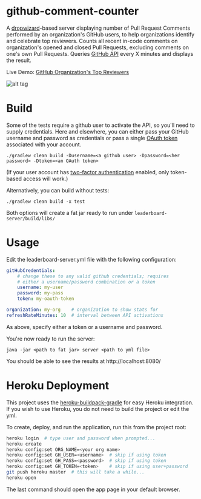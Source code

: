 github-comment-counter
======================

A [dropwizard](https://github.com/codahale/dropwizard)-based server displaying number of Pull Request Comments performed by an organization's GitHub users, to help organizations identify and celebrate top reviewers. Counts all recent in-code comments on organization's opened and closed Pull Requests, excluding comments on one's own Pull Requests.
Queries [GitHub API](http://developer.github.com/v3/) every X minutes and displays the result.

Live Demo: [GitHub Organization's Top Reviewers](https://github-comment-counter.herokuapp.com/service/leaderboard/month)

![alt tag](https://raw.githubusercontent.com/tzachz/github-comment-counter/master/leaderboard-sample.png)


Build
=====
Some of the tests require a github user to activate the API, so you'll need to supply credentials.
Here and elsewhere, you can either pass your GitHub username and password as credentials
or pass a single [OAuth token](https://github.com/settings/applications) associated with your account.

```
./gradlew clean build -Dusername=<a github user> -Dpassword=<her password> -Dtoken=<an OAuth token>
```

(If your user account has [two-factor authentication](https://help.github.com/articles/about-two-factor-authentication/) enabled, only token-based access will work.)

Alternatively, you can build without tests:
```
./gradlew clean build -x test
```

Both options will create a fat jar ready to run under ``` leaderboard-server/build/libs/ ```


Usage
=====
Edit the leaderboard-server.yml file with the following configuration:
```yml
gitHubCredentials:
    # change these to any valid github credentials; requires
    # either a username/password combination or a token
    username: my-user
    password: my-pass
    token: my-oauth-token

organization: my-org    # organization to show stats for
refreshRateMinutes: 10  # interval between API activations
```
As above, specify either a token or a username and password.

You're now ready to run the server:
```
java -jar <path to fat jar> server <path to yml file>
```

You should be able to see the results at http://localhost:8080/


Heroku Deployment
=================
This project uses the [heroku-buildpack-gradle](https://github.com/heroku/heroku-buildpack-gradle) for easy Heroku integration. 
If you wish to use Heroku, you do not need to build the project or edit the yml.

To create, deploy, and run the application, run this from the project root:
```bash
heroku login  # type user and password when prompted...
heroku create 
heroku config:set ORG_NAME=<your org name>
heroku config:set GH_USER=<username>  # skip if using token
heroku config:set GH_PASS=<password>  # skip if using token
heroku config:set GH_TOKEN=<token>    # skip if using user+password
git push heroku master  # this will take a while...
heroku open

```
The last command should open the app page in your default browser.
